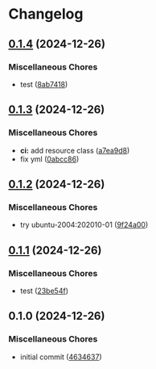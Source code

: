 # Changelog

## [0.1.4](https://github.com/j3ko/mega-sync/compare/v0.1.3...v0.1.4) (2024-12-26)


### Miscellaneous Chores

* test ([8ab7418](https://github.com/j3ko/mega-sync/commit/8ab7418812ea6789f1f2a3b2a8982f9b393feb7b))

## [0.1.3](https://github.com/j3ko/mega-sync/compare/v0.1.2...v0.1.3) (2024-12-26)


### Miscellaneous Chores

* **ci:** add resource class ([a7ea9d8](https://github.com/j3ko/mega-sync/commit/a7ea9d88e7fa3bf4b4819c22453114f117128a82))
* fix yml ([0abcc86](https://github.com/j3ko/mega-sync/commit/0abcc8623cde28b9552f006d093f650f12f60ee0))

## [0.1.2](https://github.com/j3ko/mega-sync/compare/v0.1.1...v0.1.2) (2024-12-26)


### Miscellaneous Chores

* try ubuntu-2004:202010-01 ([9f24a00](https://github.com/j3ko/mega-sync/commit/9f24a004dfa8ab6b6c3fef8de1361cc5cced9331))

## [0.1.1](https://github.com/j3ko/mega-sync/compare/v0.1.0...v0.1.1) (2024-12-26)


### Miscellaneous Chores

* test ([23be54f](https://github.com/j3ko/mega-sync/commit/23be54f041f180e7e967b1c88aef92181f2b6e50))

## 0.1.0 (2024-12-26)


### Miscellaneous Chores

* initial commit ([4634637](https://github.com/j3ko/mega-sync/commit/463463742c851e19bce28694172a3d773932ce59))
